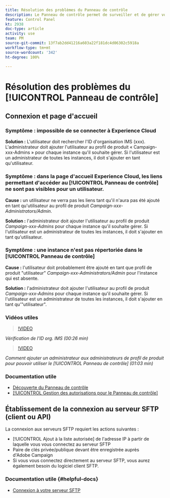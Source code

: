 ```yaml
---
title: Résolution des problèmes du Panneau de contrôle
description: Le Panneau de contrôle permet de surveiller et de gérer votre espace de stockage SFTP par instance et d'ajouter des adresses IP aux listes autorisées.
feature: Control Panel
kt: 2938
doc-type: article
activity: use
team: PM
source-git-commit: 13f7ab2dd41216a603a22f181dc4d06302c5918a
workflow-type: tm+mt
source-wordcount: '342'
ht-degree: 100%

---
```



# Résolution des problèmes du [!UICONTROL Panneau de contrôle]

## Connexion et page d&#39;accueil

### Symptôme : impossible de se connecter à Experience Cloud

**Solution :**
L&#39;utilisateur doit rechercher l&#39;ID d&#39;organisation IMS (xxx). L&#39;administrateur doit ajouter l&#39;utilisateur au profil de produit « Campaign-xxx-Admins » pour chaque instance qu&#39;il souhaite gérer. Si l&#39;utilisateur est un administrateur de toutes les instances, il doit s&#39;ajouter en tant qu&#39;utilisateur.

### Symptôme : dans la page d&#39;accueil Experience Cloud, les liens permettant d&#39;accéder au [!UICONTROL Panneau de contrôle] ne sont pas visibles pour un utilisateur.

**Cause :**
un utilisateur ne verra pas les liens tant qu&#39;il n&#39;aura pas été ajouté en tant qu&#39;utilisateur au profil de produit _Campaign-xxx-Administrators/Admin_.

**Solution :**
l&#39;administrateur doit ajouter l&#39;utilisateur au profil de produit _Campaign-xxx-Admins_ pour chaque instance qu&#39;il souhaite gérer. Si l&#39;utilisateur est un administrateur de toutes les instances, il doit s&#39;ajouter en tant qu&#39;utilisateur.

### Symptôme : une instance n&#39;est pas répertoriée dans le [!UICONTROL Panneau de contrôle]

**Cause :**
l&#39;utilisateur doit probablement être ajouté en tant que profil de produit &quot;utilisateur&quot; _Campaign-xxx-Administrators/Admin_ pour l&#39;instance qui est absente.

**Solution :**
l&#39;administrateur doit ajouter l&#39;utilisateur au profil de produit _Campaign-xxx-Admins_ pour chaque instance qu&#39;il souhaite gérer. Si l&#39;utilisateur est un administrateur de toutes les instances, il doit s&#39;ajouter en tant qu&#39;&quot;utilisateur&quot;.

### Vidéos utiles

>[!VIDEO](https://video.tv.adobe.com/v/27183?quality=12&learn=on)

*Vérification de l&#39;ID org. IMS (00:26 min)*

>[!VIDEO](https://video.tv.adobe.com/v/27147?quality=12&learn=on)

*Comment ajouter un administrateur aux administrateurs de profil de produit pour pouvoir utiliser le [!UICONTROL Panneau de contrôle] (01:03 min)*

### Documentation utile

* [Découverte du Panneau de contrôle](https://experienceleague.adobe.com/docs/control-panel/using/control-panel-home.html?lang=fr)
* [[!UICONTROL Gestion des autorisations pour le Panneau de contrôle]](https://experienceleague.adobe.com/docs/control-panel/using/control-panel-home.html?lang=fr)

## Établissement de la connexion au serveur SFTP (client ou API)

La connexion aux serveurs SFTP requiert les actions suivantes :

* [!UICONTROL Ajout à la liste autorisée] de l&#39;adresse IP à partir de laquelle vous vous connectez au serveur SFTP
* Paire de clés privée/publique devant être enregistrée auprès d&#39;Adobe Campaign
* Si vous vous connectez directement au serveur SFTP, vous aurez également besoin du logiciel client SFTP.

### Documentation utile {#helpful-docs}

* [Connexion à votre serveur SFTP](https://experienceleague.adobe.com/docs/control-panel/using/control-panel-home.html?lang=fr)

